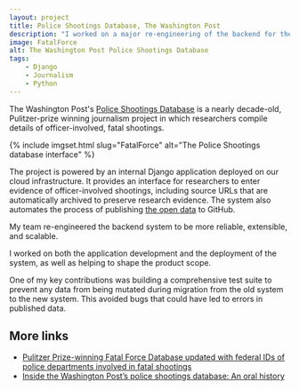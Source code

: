 ```yaml
---
layout: project
title: Police Shootings Database, The Washington Post
description: "I worked on a major re-engineering of the backend for the Washington Post Police Shootings Database."
image: FatalForce
alt: The Washington Post Police Shootings Database
tags: 
    - Django
    - Journalism
    - Python
---
```


The Washington Post's [Police Shootings Database](https://www.washingtonpost.com/graphics/investigations/police-shootings-database/) is a nearly decade-old, Pulitzer-prize winning journalism project in which researchers
compile details of officer-involved, fatal shootings.

{% include imgset.html slug="FatalForce" alt="The Police Shootings database interface" %}

The project is powered by an internal Django application deployed on
our cloud infrastructure. It provides an interface for
researchers to enter evidence of officer-involved shootings, including source URLs that are
automatically archived to preserve research evidence. The system also automates the process of publishing [the open
data](https://github.com/washingtonpost/data-police-shootings) to GitHub.

My team re-engineered the backend system to be more reliable, extensible, and scalable.

I worked on both the application development and the deployment of the system, as well as helping to shape the product scope.

One of my key contributions was building a comprehensive
test suite to prevent any data from being mutated during
migration from the old system to the new system. This avoided
bugs that could have led to errors in published data.

## More links

* [Pulitzer Prize-winning Fatal Force Database updated with federal IDs of police departments involved in fatal shootings](https://www.washingtonpost.com/pr/2022/12/06/pulitzer-prize-winning-fatal-force-database-updated-with-federal-ids-police-departments-involved-fatal-shootings/)
* [Inside the Washington Post’s police shootings database: An oral history](https://medium.com/thewashingtonpost/inside-the-washington-post-s-police-shootings-database-an-oral-history-413121889529)